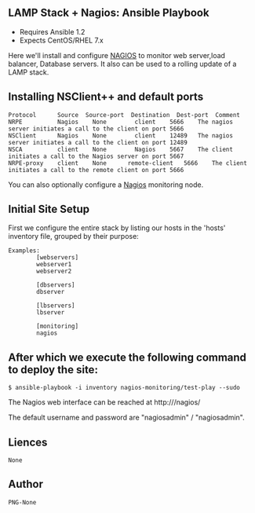 LAMP Stack + Nagios: Ansible Playbook
-----------------------------------------------------------------------------

- Requires Ansible 1.2
- Expects CentOS/RHEL 7.x 

Here we'll install and configure [NAGIOS](https://www.nagios.org/downloads/nagios-core/) to monitor web server,load balancer, Database servers. 
It also can be used to a rolling update of a LAMP stack.

## Installing NSClient++ and  default ports
```
Protocol      Source  Source-port  Destination 	Dest-port  Comment
NRPE	      Nagios	None        client	  5666	  The nagios server initiates a call to the client on port 5666
NSClient      Nagios	None	    client	  12489	  The nagios server initiates a call to the client on port 12489
NSCA	      client	None	    Nagios	  5667	  The client initiates a call to the Nagios server on port 5667
NRPE-proxy    client	None	  remote-client   5666	  The client initiates a call to the remote client on port 5666
```

You can also optionally configure a [Nagios](https://assets.nagios.com/downloads/nagioscore/docs/nagioscore/3/en/objectdefinitions.html#host) monitoring node.

## Initial Site Setup 

First we configure the entire stack by listing our hosts in the 'hosts'
inventory file, grouped by their purpose:

```
Examples:
		[webservers]
		webserver1
		webserver2
		
		[dbservers]
		dbserver
		
		[lbservers]
		lbserver
		
		[monitoring]
		nagios
```

## After which we execute the following command to deploy the site:
```
$ ansible-playbook -i inventory nagios-monitoring/test-play --sudo
```
The Nagios web interface can be reached at http://<ip-of-nagios>/nagios/

The default username and password are "nagiosadmin" / "nagiosadmin".

## Liences
```
None
```
## Author
```
PNG-None
```